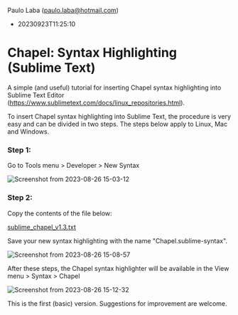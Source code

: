 Paulo Laba (paulo.laba@hotmail.com) 
- 20230923T11:25:10

# Chapel: Syntax Highlighting (Sublime Text)
A simple (and useful) tutorial for inserting Chapel syntax highlighting into Sublime Text Editor (https://www.sublimetext.com/docs/linux_repositories.html).

To insert Chapel syntax highlighting into Sublime Text, the procedure is very easy and can be divided in two steps. The steps below apply to Linux, Mac and Windows.

### Step 1:

Go to Tools menu > Developer > New Syntax

![Screenshot from 2023-08-26 15-03-12](https://github.com/paulolaba/Chapel_SyntaxHighlighting/assets/81526258/2c440401-40fd-4a2b-a03e-e4bb99f300b4)

### Step 2: 

Copy the contents of the file below:

[sublime_chapel_v1.3.txt](https://github.com/paulolaba/chapel/files/12707052/sublime_chapel_v1.3.txt)

Save your new syntax highlighting with the name "Chapel.sublime-syntax".

![Screenshot from 2023-08-26 15-08-57](https://github.com/paulolaba/Chapel_SyntaxHighlighting/assets/81526258/f3f49fde-e0bb-45d9-857c-408fde1c06d2)

After these steps, the Chapel syntax highlighter will be available in the View menu > Syntax > Chapel

![Screenshot from 2023-08-26 15-12-32](https://github.com/paulolaba/Chapel_SyntaxHighlighting/assets/81526258/ea10367e-5970-4207-bdfa-2a94290db163)

This is the first (basic) version. Suggestions for improvement are welcome.








